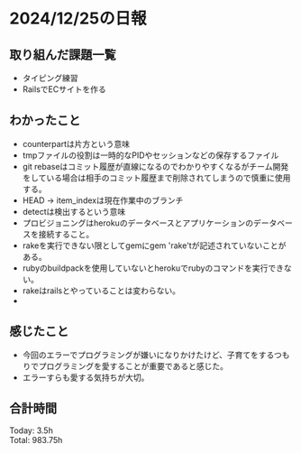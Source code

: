 # 2024/12/25の日報
## 取り組んだ課題一覧
* タイピング練習
*  RailsでECサイトを作る
## わかったこと
* counterpartは片方という意味
* tmpファイルの役割は一時的なPIDやセッションなどの保存するファイル
* git rebaseはコミット履歴が直線になるのでわかりやすくなるがチーム開発をしている場合は相手のコミット履歴まで削除されてしまうので慎重に使用する。
* HEAD -> item_indexは現在作業中のブランチ
* detectは検出するという意味
* プロビジョニングはherokuのデータベースとアプリケーションのデータベースを接続すること。
* rakeを実行できない限としてgemにgem 'rake'tが記述されていないことがある。
* rubyのbuildpackを使用していないとherokuでrubyのコマンドを実行できない。
* rakeはrailsとやっていることは変わらない。
* 
## 感じたこと
* 今回のエラーでプログラミングが嫌いになりかけたけど、子育てをするつもりでプログラミングを愛することが重要であると感じた。
* エラーすらも愛する気持ちが大切。
## 合計時間  
Today: 3.5h<br>
Total: 983.75h
